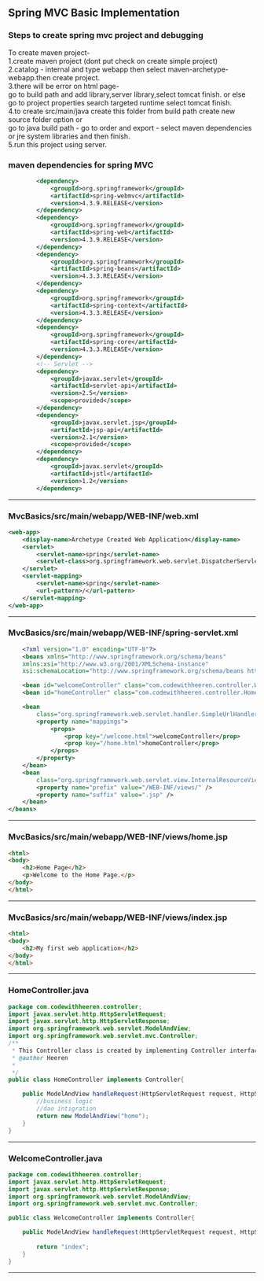 ## Spring MVC Basic Implementation  
### Steps to create spring mvc project and debugging

To create maven project-   
1.create maven project (dont put check on create simple project)  
2.catalog - internal and type webapp then select maven-archetype-webapp.then create project.  
3.there will be error on html page-   
	go to build path and add library,server library,select tomcat finish.  or else   
	go to project properties search targeted runtime  select tomcat finish.  
4.to create src/main/java create this folder from build path create new source folder option or   
	go to java build path - go to order and export - select maven dependencies or jre system libraries and then finish.  
5.run this project using server.  

###  maven dependencies for spring MVC

```xml
		<dependency>
			<groupId>org.springframework</groupId>
			<artifactId>spring-webmvc</artifactId>
			<version>4.3.9.RELEASE</version>
		</dependency>
		<dependency>
			<groupId>org.springframework</groupId>
			<artifactId>spring-web</artifactId>
			<version>4.3.9.RELEASE</version>
		</dependency>
		<dependency>
			<groupId>org.springframework</groupId>
			<artifactId>spring-beans</artifactId>
			<version>4.3.3.RELEASE</version>
		</dependency>
		<dependency>
			<groupId>org.springframework</groupId>
			<artifactId>spring-context</artifactId>
			<version>4.3.3.RELEASE</version>
		</dependency>
		<dependency>
			<groupId>org.springframework</groupId>
			<artifactId>spring-core</artifactId>
			<version>4.3.3.RELEASE</version>
		</dependency>
		<!-- Servlet -->
		<dependency>
			<groupId>javax.servlet</groupId>
			<artifactId>servlet-api</artifactId>
			<version>2.5</version>
			<scope>provided</scope>
		</dependency>
		<dependency>
			<groupId>javax.servlet.jsp</groupId>
			<artifactId>jsp-api</artifactId>
			<version>2.1</version>
			<scope>provided</scope>
		</dependency>
		<dependency>
			<groupId>javax.servlet</groupId>
			<artifactId>jstl</artifactId>
			<version>1.2</version>
		</dependency>

```
---

### MvcBasics/src/main/webapp/WEB-INF/web.xml
```xml
<web-app>
	<display-name>Archetype Created Web Application</display-name>
	<servlet>
		<servlet-name>spring</servlet-name>
		<servlet-class>org.springframework.web.servlet.DispatcherServlet</servlet-class>
	</servlet>
	<servlet-mapping>
		<servlet-name>spring</servlet-name>
		<url-pattern>/</url-pattern>
	</servlet-mapping>
</web-app>
```
---

### MvcBasics/src/main/webapp/WEB-INF/spring-servlet.xml
```xml
	<?xml version="1.0" encoding="UTF-8"?>
    <beans xmlns="http://www.springframework.org/schema/beans"
	xmlns:xsi="http://www.w3.org/2001/XMLSchema-instance"
	xsi:schemaLocation="http://www.springframework.org/schema/beans http://www.springframework.org/schema/beans/spring-beans.xsd">

	<bean id="welcomeController" class="com.codewithheeren.controller.WelcomeController" />
	<bean id="homeController" class="com.codewithheeren.controller.HomeController" />

	<bean
		class="org.springframework.web.servlet.handler.SimpleUrlHandlerMapping">
		<property name="mappings">
			<props>
				<prop key="/welcome.html">welcomeController</prop>
				<prop key="/home.html">homeController</prop>
			</props>
		</property>
	</bean>
	<bean
		class="org.springframework.web.servlet.view.InternalResourceViewResolver">
		<property name="prefix" value="/WEB-INF/views/" />
		<property name="suffix" value=".jsp" />
	</bean>
</beans>
```
---

### MvcBasics/src/main/webapp/WEB-INF/views/home.jsp
```html
<html>
<body>
	<h2>Home Page</h2>
	<p>Welcome to the Home Page.</p>
</body>
</html>
```
---
### MvcBasics/src/main/webapp/WEB-INF/views/index.jsp
```html
<html>
<body>
	<h2>My first web application</h2>
</body>
</html>
```
---

### HomeController.java
```java
package com.codewithheeren.controller;
import javax.servlet.http.HttpServletRequest;
import javax.servlet.http.HttpServletResponse;
import org.springframework.web.servlet.ModelAndView;
import org.springframework.web.servlet.mvc.Controller;
/**
 * This Controller class is created by implementing Controller interface.
 * @author Heeren
 *
 */
public class HomeController implements Controller{

	public ModelAndView handleRequest(HttpServletRequest request, HttpServletResponse response) throws Exception {
		//business logic 
		//dao intigration	
		return new ModelAndView("home");
	}
}
```
---

### WelcomeController.java
```java
package com.codewithheeren.controller;
import javax.servlet.http.HttpServletRequest;
import javax.servlet.http.HttpServletResponse;
import org.springframework.web.servlet.ModelAndView;
import org.springframework.web.servlet.mvc.Controller;

public class WelcomeController implements Controller{

	public ModelAndView handleRequest(HttpServletRequest request, HttpServletResponse response) throws Exception {
	
		return "index";
	}	
}
```
---

